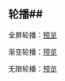 ## 轮播##

全屏轮播：[预览](https://jaejiang.github.io/resume/slide/fullpage)

渐变轮播：[预览](https://jaejiang.github.io/resume/slide/渐变轮播)

无限轮播：[预览](https://jaejiang.github.io/resume/slide/无限轮播)